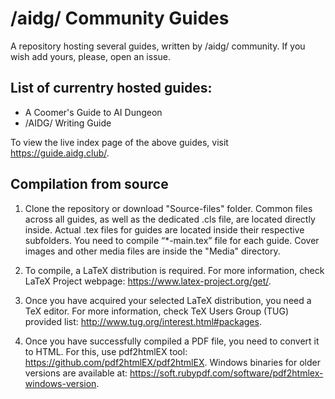# /aidg/ Community Guides

A repository hosting several guides, written by /aidg/ community.
If you wish add yours, please, open an issue.

## List of currentry hosted guides:
* A Coomer's Guide to AI Dungeon
* /AIDG/ Writing Guide

To view the live index page of the above guides, visit https://guide.aidg.club/.

## Compilation from source

1. Clone the repository or download "Source-files" folder.
Common files across all guides, as well as the dedicated .cls file, are located directly inside.
Actual .tex files for guides are located inside their respective subfolders.
You need to compile “\*-main.tex” file for each guide.
Cover images and other media files are inside the "Media" directory.

2. To compile, a LaTeX distribution is required. For more information, check LaTeX Project webpage:
https://www.latex-project.org/get/.

3. Once you have acquired your selected LaTeX distribution, you need a TeX editor. For more information, check TeX Users Group (TUG) provided list:
http://www.tug.org/interest.html#packages.

4. Once you have successfully compiled a PDF file, you need to convert it to HTML. For this, use pdf2htmlEX tool:
https://github.com/pdf2htmlEX/pdf2htmlEX.
Windows binaries for older versions are available at:
https://soft.rubypdf.com/software/pdf2htmlex-windows-version.

